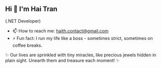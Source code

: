 ## Hi 👋 I'm Hai Tran
(.NET Developer)

- 📫 How to reach me: haith.contact@gmail.com
- ⚡ Fun fact: I run my life like a boss - sometimes strict, sometimes on coffee breaks.


✨ Our lives are sprinkled with tiny miracles, like precious jewels hidden in plain sight. Unearth them and treasure each moment! ✨
<!--
**haivovi/haivovi** is a ✨ _special_ ✨ repository because its `README.md` (this file) appears on your GitHub profile.

Here are some ideas to get you started:

- 🔭 I’m currently working on ...
- 🌱 I’m currently learning ...
- 👯 I’m looking to collaborate on ...
- 🤔 I’m looking for help with ...
- 💬 Ask me about ...
- 📫 How to reach me: ...
- 😄 Pronouns: ...
- ⚡ Fun fact: ...
-->
